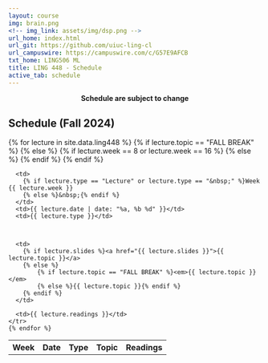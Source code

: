 ```yaml
---
layout: course
img: brain.png
<!-- img_link: assets/img/dsp.png -->
url_home: index.html
url_git: https://github.com/uiuc-ling-cl
url_campuswire: https://campuswire.com/c/G57E9AFCB
txt_home: LING506 ML
title: LING 448 - Schedule
active_tab: schedule
---
```



<p style="text-align:center;"><strong>Schedule are subject to change</strong></p>


<h2>Schedule (Fall 2024)</h2>

<table class="table"> 
  <tbody>
    <tr>
      <th>Week</th>
      <th>Date</th>
      <th>Type</th>
      <th>Topic</th>
      <th>Readings</th>
    </tr>
    {% for lecture in site.data.ling448 %}
    {% if lecture.topic == "FALL BREAK" %} 
    	<tr style="background-color: #E0F8F1">
    {% else %}
    	{% if lecture.week == 8 or lecture.week == 16 %} 
    		<tr style="background-color: #F8E0E6">
    	{% else %}
    		<tr>
    	{% endif %}	
    {% endif %}	
    		
      <td>
        {% if lecture.type == "Lecture" or lecture.type == "&nbsp;" %}Week {{ lecture.week }}
        {% else %}&nbsp;{% endif %} 
      </td>
      <td>{{ lecture.date | date: "%a, %b %d" }}</td>
      <td>{{ lecture.type }}</td>
      
      
      
      <td>
        {% if lecture.slides %}<a href="{{ lecture.slides }}">{{ lecture.topic }}</a>
        {% else %}
        	{% if lecture.topic == "FALL BREAK" %}<em>{{ lecture.topic }}</em>
        	{% else %}{{ lecture.topic }}{% endif %}    	
        {% endif %}
      </td>
      
      <td>{{ lecture.readings }}</td>
    </tr>
    {% endfor %}

  </tbody>
</table>


